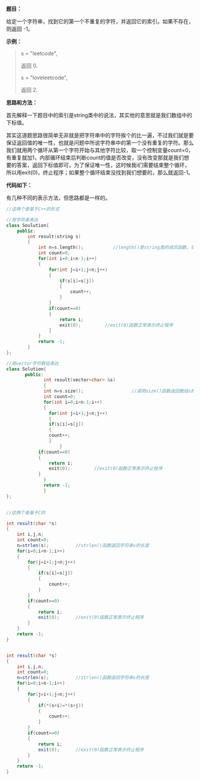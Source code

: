 **题目：**

给定一个字符串，找到它的第一个不重复的字符，并返回它的索引。如果不存在，则返回 -1。

**示例：**

> s = "leetcode", 
>
> 返回 0.
>
> s = "loveleetcode",
>
> 返回 2.

**思路和方法：**

首先解释一下题目中的索引是string类中的说法，其实他的意思就是我们数组中的下标值。

其实这道题思路很简单无非就是把字符串中的字符挨个的比一遍，不过我们就是要保证返回值的唯一性，也就是问题中所说字符串中的第一个没有重复的字符。那么我们就用两个循环从第一个字符开始与其他字符比较，取一个控制变量count=0，有重复就加1，内部循环结束后判断count的值是否改变，没有改变那就是我们想要的答案，返回下标值即可，为了保证唯一性，这时候我i们需要结束整个循环，所以用exit(0)，终止程序；如果整个循环结束没找到我们想要的，那么就返回-1。

**代码如下：**

有几种不同的表示方法，但思路都是一样的。

```cpp
//这两个是基于C++的形式

//用字符串表达
class Soulution{
	public:
		int result(string s)
		{
			int n=s.length();           //length()是string类的成员函数，功能是返回字符串的长度(字符个数) 
			int count=0;
			for(int i=0;i<n-1;i++)
			{
				for(int j=i+1;j<n;j++)
				{
					if(s[i]=s[j])
					{
						count++;
					}
				}
				if(count==0)
				{
					return i;
					exit(0);         //exit(0)函数正常表示终止程序 
				} 
			}
			return -1;
		}
};

//用vector字符数组表达
class Solution{
       public:
              int result(vector<char> &s) 
              {
	          int n=s.size();                  //调用size()函数返回数组s的大小
	          int count=0;
	          for(int i=0;i<n-1;i++)
	          {
		        for(int j=i+1;j<n;j++)
		        {
			    if(s[i]=s[j])
			    {
				count++;
			    }
	                }
			if(count==0)
			{
				return i;
				exit(0);         //exit(0)函数正常表示终止程序 
			} 
	          }
	          return -1;
              }
};
```

![点击并拖拽以移动](data:image/gif;base64,R0lGODlhAQABAPABAP///wAAACH5BAEKAAAALAAAAAABAAEAAAICRAEAOw==)

```cs
//这两个是基于C的

int result(char *s)
{
	int i,j,n;
	int count=0;
	n=strlen(s);          //strlen()函数返回字符串s的长度 
	for(i=0;i<n-1;i++)
	{
		for(j=i+1;j<n;j++)
		{
			if(s[i]=s[j])
			{
				count++;
			}
		}
		if(count==0)
		{
			return i;
			exit(0);      //exit(0)函数正常表示终止程序
		}
	}
	return -1;
}


int result(char *s)
{
	int i,j,n;
	int count=0;
	n=strlen(s);          //strlen()函数返回字符串s的长度 
	for(i=0;i<n-1;i++)
	{
		for(j=i+1;j<n;j++)
		{
			if(*(s+i)=*(s+j))
			{
				count++;
			}
		}
		if(count==0)
		{
			return i;
			exit(0);      //exit(0)函数正常表示终止程序
		}
	}
	return -1;
}
```

